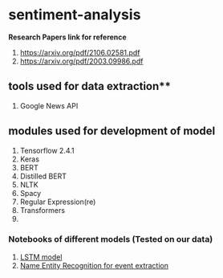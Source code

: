 # sentiment-analysis
**Research Papers link for reference**
1. https://arxiv.org/pdf/2106.02581.pdf
2. https://arxiv.org/pdf/2003.09986.pdf


## tools used for data extraction**
1. Google News API

## modules used for development of model
1. Tensorflow 2.4.1
2. Keras
3. BERT
4. Distilled BERT
5. NLTK
6. Spacy
7. Regular Expression(re)
8. Transformers
9. 

### Notebooks of different models (Tested on our data)
1. [LSTM model](https://colab.research.google.com/drive/1tDQE5GfDLd2V2VFfs_ZQgOESe1o3fopy?)
2. [Name Entity Recognition for event extraction](https://colab.research.google.com/drive/1XBildJCjSuHShjOBOhZHKxI8vee7m2l_?usp=sharing)
